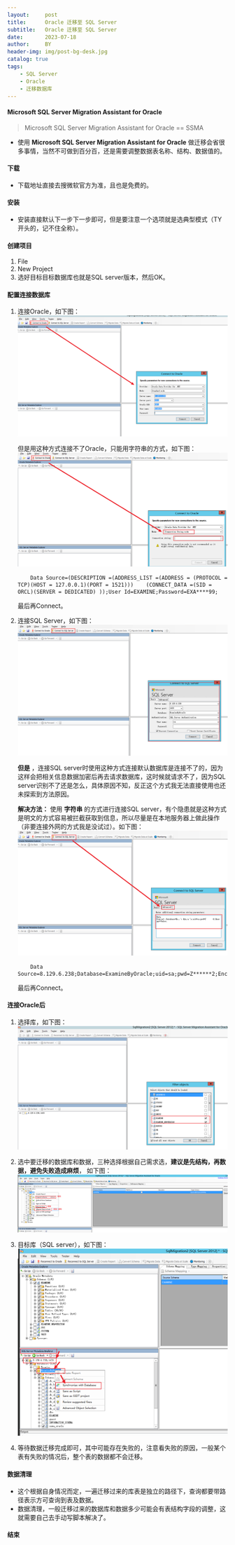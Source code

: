 ```yaml
---
layout:     post
title:      Oracle 迁移至 SQL Server
subtitle:   Oracle 迁移至 SQL Server
date:       2023-07-18
author:     BY
header-img: img/post-bg-desk.jpg
catalog: true
tags:
    - SQL Server
    - Oracle
    - 迁移数据库
---
```


#### Microsoft SQL Server Migration Assistant for Oracle
> Microsoft SQL Server Migration Assistant for Oracle == SSMA

* 使用 **Microsoft SQL Server Migration Assistant for Oracle** 做迁移会省很多事情，当然不可做到百分百，还是需要调整数据表名称、结构、数据值的。

#### 下载
* 下载地址直接去搜微软官方为准，且也是免费的。

#### 安装
* 安装直接默认下一步下一步即可，但是要注意一个选项就是选典型模式（TY开头的，记不住全称）。

#### 创建项目
1. File
2. New Project
3. 选好目标目标数据库也就是SQL server版本，然后OK。

#### 配置连接数据库
1. 连接Oracle，如下图：
    ![](../img/post-bg-db01.png)

    但是用这种方式连接不了Oracle，只能用字符串的方式，如下图：
    ![](../img/post-bg-db02.png)

    ```
        Data Source=(DESCRIPTION =(ADDRESS_LIST =(ADDRESS = (PROTOCOL = TCP)(HOST = 127.0.0.1)(PORT = 1521)))    (CONNECT_DATA =(SID = ORCL)(SERVER = DEDICATED) ));User Id=EXAMINE;Password=EXA****99;
    ```

    最后再Connect。
2. 连接SQL Server，如下图：
    ![](../img/post-bg-db03.png)

    **但是** ，连接SQL server时使用这种方式连接默认数据库是连接不了的，因为这样会把相关信息数据加密后再去请求数据库，这时候就请求不了，因为SQL server识别不了还是怎么，具体原因不知，反正这个方式我无法直接使用也还未探索到方法原因。

    **解决方法：** 使用 **字符串** 的方式进行连接SQL server，有个隐患就是这种方式是明文的方式容易被拦截获取到信息，所以尽量是在本地服务器上做此操作（非要连接外网的方式我是没试过）。如下图：
    ![](../img/post-bg-db04.png)

    ```
        Data Source=8.129.6.238;Database=ExamineByOracle;uid=sa;pwd=Z******2;Encrypt=false;
    ```
    最后再Connect。

#### 连接Oracle后
1. 选择库，如下图：
    ![](../img/post-bg-db05.png)

2. 选中要迁移的数据库和数据，三种选择根据自己需求选，**建议是先结构，再数据，避免失败造成麻烦**， 如下图：
    ![](../img/post-bg-db06.png)

3. 目标库（SQL server），如下图：
    ![](../img/post-bg-db07.png)

4. 等待数据迁移完成即可，其中可能存在失败的，注意看失败的原因，一般某个表有失败的情况后，整个表的数据都不会迁移。

#### 数据清理
* 这个根据自身情况而定，一遍迁移过来的库表是独立的路径下，查询都要带路径表示方可查询到表及数据。
* 数据清理，一般迁移过来的数据库和数据多少可能会有表结构字段的调整，这就需要自己去手动写脚本解决了。

#### 结束

